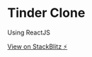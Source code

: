 # Tinder Clone

Using ReactJS

[View on StackBlitz ⚡️](https://jvl-react-tinder-clone.stackblitz.io)

